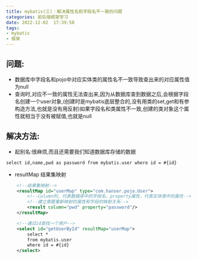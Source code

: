 ```yaml
---
title: mybatis(三)：解决属性名和字段名不一致的问题
categories: 前后端框架学习
date: 2022-12-02  17:39:50
tags: 
- mybatis
- 框架
---
```


## 问题:

- 数据库中字段名和pojo中对应实体类的属性名不一致导致查出来的对应属性值为null
- 查询时,对应不一致的属性无法查出来,因为从数据库查到数据之后,会根据字段名创建一个user对象,(创建时是mybatis底层整合的,没有用类的set,get和有参构造方法,也就是没有用反射)如果字段名和类属性不一致,创建的类对象这个属性就相当于没有被赋值,也就是null
## 解决方法:

- 起别名:很麻烦,而且还需要我们知道数据库存储的数据

```mysql
select id,name,pwd as password from mybatis.user where id = #{id}
```
- resultMap 结果集映射
```xml
    <!--结果集映射-->
    <resultMap id="userMap" type="com.hanser.pojo.User">
        <!--column列，代表数据库中的字段名，property属性，代表实体类中的属性-->
        <!--建立需要重新映射的属性和字段的映射关系-->
        <result column="pwd" property="password"/>
    </resultMap>

    <!--通过id查找一个用户-->
    <select id="getUserById" resultMap="userMap">
        select *
        from mybatis.user
        where id = #{id}
    </select>
```